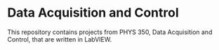 # Data Acquisition and Control
This repository contains projects from PHYS 350, Data Acquisition and Control, that are written in LabVIEW.